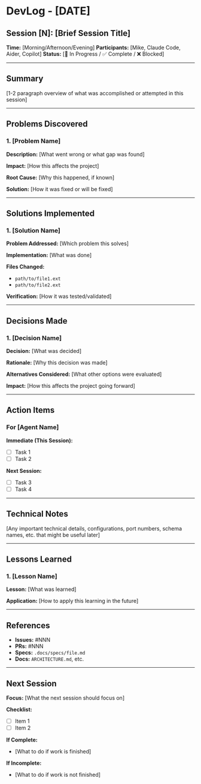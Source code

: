 # DevLog - [DATE]

## Session [N]: [Brief Session Title]

**Time:** [Morning/Afternoon/Evening]
**Participants:** [Mike, Claude Code, Aider, Copilot]
**Status:** [🚧 In Progress / ✅ Complete / ❌ Blocked]

---

## Summary

[1-2 paragraph overview of what was accomplished or attempted in this session]

---

## Problems Discovered

### 1. [Problem Name]

**Description:** [What went wrong or what gap was found]

**Impact:** [How this affects the project]

**Root Cause:** [Why this happened, if known]

**Solution:** [How it was fixed or will be fixed]

---

## Solutions Implemented

### 1. [Solution Name]

**Problem Addressed:** [Which problem this solves]

**Implementation:** [What was done]

**Files Changed:**
- `path/to/file1.ext`
- `path/to/file2.ext`

**Verification:** [How it was tested/validated]

---

## Decisions Made

### 1. [Decision Name]

**Decision:** [What was decided]

**Rationale:** [Why this decision was made]

**Alternatives Considered:** [What other options were evaluated]

**Impact:** [How this affects the project going forward]

---

## Action Items

### For [Agent Name]

**Immediate (This Session):**
- [ ] Task 1
- [ ] Task 2

**Next Session:**
- [ ] Task 3
- [ ] Task 4

---

## Technical Notes

[Any important technical details, configurations, port numbers, schema names, etc. that might be useful later]

---

## Lessons Learned

### 1. [Lesson Name]

**Lesson:** [What was learned]

**Application:** [How to apply this learning in the future]

---

## References

- **Issues:** #NNN
- **PRs:** #NNN
- **Specs:** `.docs/specs/file.md`
- **Docs:** `ARCHITECTURE.md`, etc.

---

## Next Session

**Focus:** [What the next session should focus on]

**Checklist:**
- [ ] Item 1
- [ ] Item 2

**If Complete:**
- [What to do if work is finished]

**If Incomplete:**
- [What to do if work is not finished]
